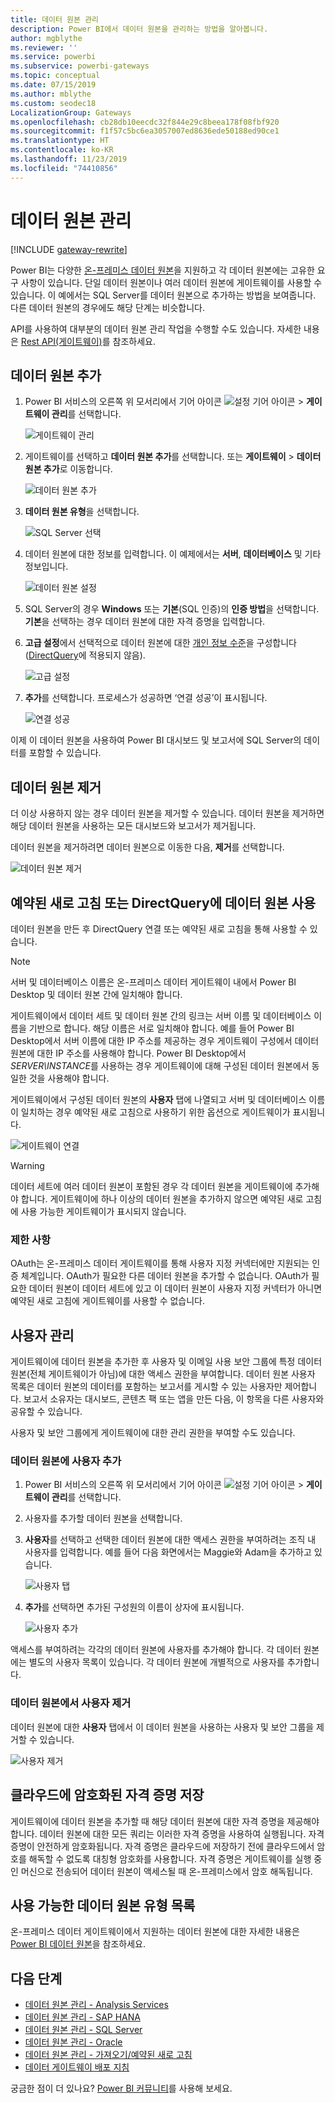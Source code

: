 ```yaml
---
title: 데이터 원본 관리
description: Power BI에서 데이터 원본을 관리하는 방법을 알아봅니다.
author: mgblythe
ms.reviewer: ''
ms.service: powerbi
ms.subservice: powerbi-gateways
ms.topic: conceptual
ms.date: 07/15/2019
ms.author: mblythe
ms.custom: seodec18
LocalizationGroup: Gateways
ms.openlocfilehash: cb28db10eecdc32f844e29c8beea178f08fbf920
ms.sourcegitcommit: f1f57c5bc6ea3057007ed8636ede50188ed90ce1
ms.translationtype: HT
ms.contentlocale: ko-KR
ms.lasthandoff: 11/23/2019
ms.locfileid: "74410856"
---
```

# <a name="manage-data-sources"></a>데이터 원본 관리

[!INCLUDE [gateway-rewrite](includes/gateway-rewrite.md)]

Power BI는 다양한 [온-프레미스 데이터 원본](power-bi-data-sources.md)을 지원하고 각 데이터 원본에는 고유한 요구 사항이 있습니다. 단일 데이터 원본이나 여러 데이터 원본에 게이트웨이를 사용할 수 있습니다. 이 예에서는 SQL Server를 데이터 원본으로 추가하는 방법을 보여줍니다. 다른 데이터 원본의 경우에도 해당 단계는 비슷합니다.

API를 사용하여 대부분의 데이터 원본 관리 작업을 수행할 수도 있습니다. 자세한 내용은 [Rest API(게이트웨이)](/rest/api/power-bi/gateways)를 참조하세요.

## <a name="add-a-data-source"></a>데이터 원본 추가

1. Power BI 서비스의 오른쪽 위 모서리에서 기어 아이콘 ![설정 기어 아이콘](media/service-gateway-data-sources/icon-gear.png) > **게이트웨이 관리**를 선택합니다.

    ![게이트웨이 관리](media/service-gateway-data-sources/manage-gateways.png)

2. 게이트웨이를 선택하고 **데이터 원본 추가**를 선택합니다. 또는 **게이트웨이** > **데이터 원본 추가**로 이동합니다.

    ![데이터 원본 추가](media/service-gateway-data-sources/add-data-source.png)

3. **데이터 원본 유형**을 선택합니다.

    ![SQL Server 선택](media/service-gateway-data-sources/select-sql-server.png)

4. 데이터 원본에 대한 정보를 입력합니다. 이 예제에서는 **서버**, **데이터베이스** 및 기타 정보입니다. 

    ![데이터 원본 설정](media/service-gateway-data-sources/data-source-settings.png)

5. SQL Server의 경우 **Windows** 또는 **기본**(SQL 인증)의 **인증 방법**을 선택합니다. **기본**을 선택하는 경우 데이터 원본에 대한 자격 증명을 입력합니다.

6. **고급 설정**에서 선택적으로 데이터 원본에 대한 [개인 정보 수준](https://support.office.com/article/Privacy-levels-Power-Query-CC3EDE4D-359E-4B28-BC72-9BEE7900B540)을 구성합니다([DirectQuery](desktop-directquery-about.md)에 적용되지 않음).

    ![고급 설정](media/service-gateway-data-sources/advanced-settings.png)

7. **추가**를 선택합니다. 프로세스가 성공하면 ‘연결 성공’이 표시됩니다. 

    ![연결 성공](media/service-gateway-data-sources/connection-successful.png)

이제 이 데이터 원본을 사용하여 Power BI 대시보드 및 보고서에 SQL Server의 데이터를 포함할 수 있습니다.

## <a name="remove-a-data-source"></a>데이터 원본 제거

더 이상 사용하지 않는 경우 데이터 원본을 제거할 수 있습니다. 데이터 원본을 제거하면 해당 데이터 원본을 사용하는 모든 대시보드와 보고서가 제거됩니다.

데이터 원본을 제거하려면 데이터 원본으로 이동한 다음, **제거**를 선택합니다.

![데이터 원본 제거](media/service-gateway-data-sources/remove-data-source.png)

## <a name="use-the-data-source-for-scheduled-refresh-or-directquery"></a>예약된 새로 고침 또는 DirectQuery에 데이터 원본 사용

데이터 원본을 만든 후 DirectQuery 연결 또는 예약된 새로 고침을 통해 사용할 수 있습니다.

> [!NOTE]
>서버 및 데이터베이스 이름은 온-프레미스 데이터 게이트웨이 내에서 Power BI Desktop 및 데이터 원본 간에 일치해야 합니다.

게이트웨이에서 데이터 세트 및 데이터 원본 간의 링크는 서버 이름 및 데이터베이스 이름을 기반으로 합니다. 해당 이름은 서로 일치해야 합니다. 예를 들어 Power BI Desktop에서 서버 이름에 대한 IP 주소를 제공하는 경우 게이트웨이 구성에서 데이터 원본에 대한 IP 주소를 사용해야 합니다. Power BI Desktop에서 *SERVER\INSTANCE*를 사용하는 경우 게이트웨이에 대해 구성된 데이터 원본에서 동일한 것을 사용해야 합니다.

게이트웨이에서 구성된 데이터 원본의 **사용자** 탭에 나열되고 서버 및 데이터베이스 이름이 일치하는 경우 예약된 새로 고침으로 사용하기 위한 옵션으로 게이트웨이가 표시됩니다.

![게이트웨이 연결](media/service-gateway-data-sources/gateway-connection.png)

> [!WARNING]
> 데이터 세트에 여러 데이터 원본이 포함된 경우 각 데이터 원본을 게이트웨이에 추가해야 합니다. 게이트웨이에 하나 이상의 데이터 원본을 추가하지 않으면 예약된 새로 고침에 사용 가능한 게이트웨이가 표시되지 않습니다.

### <a name="limitations"></a>제한 사항

OAuth는 온-프레미스 데이터 게이트웨이를 통해 사용자 지정 커넥터에만 지원되는 인증 체계입니다. OAuth가 필요한 다른 데이터 원본을 추가할 수 없습니다. OAuth가 필요한 데이터 원본이 데이터 세트에 있고 이 데이터 원본이 사용자 지정 커넥터가 아니면 예약된 새로 고침에 게이트웨이를 사용할 수 없습니다.

## <a name="manage-users"></a>사용자 관리

게이트웨이에 데이터 원본을 추가한 후 사용자 및 이메일 사용 보안 그룹에 특정 데이터 원본(전체 게이트웨이가 아님)에 대한 액세스 권한을 부여합니다. 데이터 원본 사용자 목록은 데이터 원본의 데이터를 포함하는 보고서를 게시할 수 있는 사용자만 제어합니다. 보고서 소유자는 대시보드, 콘텐츠 팩 또는 앱을 만든 다음, 이 항목을 다른 사용자와 공유할 수 있습니다.

사용자 및 보안 그룹에게 게이트웨이에 대한 관리 권한을 부여할 수도 있습니다.

### <a name="add-users-to-a-data-source"></a>데이터 원본에 사용자 추가

1. Power BI 서비스의 오른쪽 위 모서리에서 기어 아이콘 ![설정 기어 아이콘](media/service-gateway-data-sources/icon-gear.png) > **게이트웨이 관리**를 선택합니다.

2. 사용자를 추가할 데이터 원본을 선택합니다.

3. **사용자**를 선택하고 선택한 데이터 원본에 대한 액세스 권한을 부여하려는 조직 내 사용자를 입력합니다. 예를 들어 다음 화면에서는 Maggie와 Adam을 추가하고 있습니다.

    ![사용자 탭](media/service-gateway-data-sources/users-tab.png)

4. **추가**를 선택하면 추가된 구성원의 이름이 상자에 표시됩니다.

    ![사용자 추가](media/service-gateway-data-sources/add-user.png)

액세스를 부여하려는 각각의 데이터 원본에 사용자를 추가해야 합니다. 각 데이터 원본에는 별도의 사용자 목록이 있습니다. 각 데이터 원본에 개별적으로 사용자를 추가합니다.

### <a name="remove-users-from-a-data-source"></a>데이터 원본에서 사용자 제거

데이터 원본에 대한 **사용자** 탭에서 이 데이터 원본을 사용하는 사용자 및 보안 그룹을 제거할 수 있습니다.

![사용자 제거](media/service-gateway-data-sources/remove-user.png)

## <a name="store-encrypted-credentials-in-the-cloud"></a>클라우드에 암호화된 자격 증명 저장

게이트웨이에 데이터 원본을 추가할 때 해당 데이터 원본에 대한 자격 증명을 제공해야 합니다. 데이터 원본에 대한 모든 쿼리는 이러한 자격 증명을 사용하여 실행됩니다. 자격 증명이 안전하게 암호화됩니다. 자격 증명은 클라우드에 저장하기 전에 클라우드에서 암호를 해독할 수 없도록 대칭형 암호화를 사용합니다. 자격 증명은 게이트웨이를 실행 중인 머신으로 전송되어 데이터 원본이 액세스될 때 온-프레미스에서 암호 해독됩니다.

## <a name="list-of-available-data-source-types"></a>사용 가능한 데이터 원본 유형 목록

온-프레미스 데이터 게이트웨이에서 지원하는 데이터 원본에 대한 자세한 내용은 [Power BI 데이터 원본](power-bi-data-sources.md)을 참조하세요.

## <a name="next-steps"></a>다음 단계

* [데이터 원본 관리 - Analysis Services](service-gateway-enterprise-manage-ssas.md)
* [데이터 원본 관리 - SAP HANA](service-gateway-enterprise-manage-sap.md)
* [데이터 원본 관리 - SQL Server](service-gateway-enterprise-manage-sql.md)
* [데이터 원본 관리 - Oracle](service-gateway-onprem-manage-oracle.md)
* [데이터 원본 관리 - 가져오기/예약된 새로 고침](service-gateway-enterprise-manage-scheduled-refresh.md)
* [데이터 게이트웨이 배포 지침](service-gateway-deployment-guidance.md)

궁금한 점이 더 있나요? [Power BI 커뮤니티](https://community.powerbi.com/)를 사용해 보세요.
